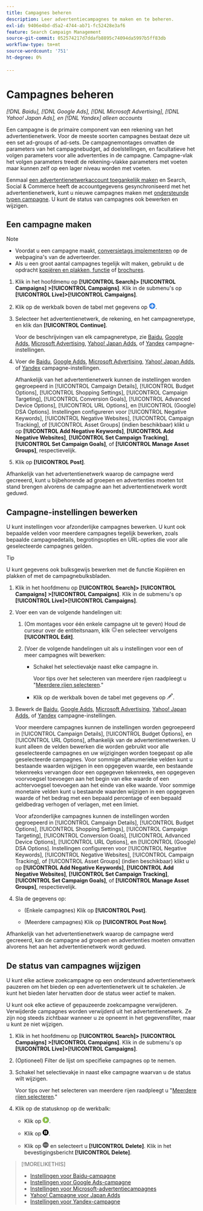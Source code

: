 ```yaml
---
title: Campagnes beheren
description: Leer advertentiecampagnes te maken en te beheren.
exl-id: 9406e4bd-d5a2-4744-ab71-fc52428e3af6
feature: Search Campaign Management
source-git-commit: 052574217d7ddafb8895c74094da5997b5ff83db
workflow-type: tm+mt
source-wordcount: '751'
ht-degree: 0%

---
```


# Campagnes beheren

*[!DNL Baidu], [!DNL Google Ads], [!DNL Microsoft Advertising], [!DNL Yahoo! Japan Ads], en [!DNL Yandex] alleen accounts*

Een campagne is de primaire component van een rekening van het advertentienetwerk. Voor de meeste soorten campagnes bestaat deze uit een set ad-groups of ad-sets. De campagnemontages omvatten de parameters van het campagnebudget, ad doelstellingen, en facultatieve het volgen parameters voor alle advertenties in de campagne. Campagne-vlak het volgen parameters treedt de rekening-vlakke parameters met voeten maar kunnen zelf op een lager niveau worden met voeten.

Eenmaal [een advertentienetwerkaccount toegankelijk maken](/help/search-social-commerce/campaign-management/accounts/ad-network-account-manage.md) en Search, Social &amp; Commerce heeft de accountgegevens gesynchroniseerd met het advertentienetwerk, kunt u nieuwe campagnes maken met [ondersteunde typen campagne](/help/search-social-commerce/introduction/supported-inventory.md). U kunt de status van campagnes ook bewerken en wijzigen.

## Een campagne maken

>[!NOTE]
>
>* Voordat u een campagne maakt, [conversietags implementeren](/help/search-social-commerce/tracking/conversion-tracking-about.md) op de webpagina&#39;s van de adverteerder.
>* Als u een groot aantal campagnes tegelijk wilt maken, gebruikt u de opdracht [kopiëren en plakken, functie](/help/search-social-commerce/campaign-management/campaigns/copy-paste.md) of [brochures](/help/search-social-commerce/campaign-management/bulksheets/bulksheet-about.md).

1. Klik in het hoofdmenu op **[!UICONTROL Search]> [!UICONTROL Campaigns] >[!UICONTROL Campaigns]**. Klik in de submenu&#39;s op **[!UICONTROL Live]>[!UICONTROL Campaigns]**.

1. Klik op de werkbalk boven de tabel met gegevens op ![Maken](/help/search-social-commerce/assets/add.png "Maken").

1. Selecteer het advertentienetwerk, de rekening, en het campagneretype, en klik dan **[!UICONTROL Continue]**.

   Voor de beschrijvingen van elk campagneretype, zie [Baidu](/help/search-social-commerce/campaign-management/campaigns/campaign-settings-baidu.md), [Google Adds](/help/search-social-commerce/campaign-management/campaigns/campaign-settings-google.md), [Microsoft Advertising](/help/search-social-commerce/campaign-management/campaigns/campaign-settings-microsoft.md), [Yahoo! Japan Adds](/help/search-social-commerce/campaign-management/campaigns/campaign-settings-yahoo-japan.md), of [Yandex](/help/search-social-commerce/campaign-management/campaigns/campaign-settings-yandex.md) campagne-instellingen.

1. Voer de [Baidu](/help/search-social-commerce/campaign-management/campaigns/campaign-settings-baidu.md), [Google Adds](/help/search-social-commerce/campaign-management/campaigns/campaign-settings-google.md), [Microsoft Advertising](/help/search-social-commerce/campaign-management/campaigns/campaign-settings-microsoft.md), [Yahoo! Japan Adds](/help/search-social-commerce/campaign-management/campaigns/campaign-settings-yahoo-japan.md), of [Yandex](/help/search-social-commerce/campaign-management/campaigns/campaign-settings-yandex.md) campagne-instellingen.

   Afhankelijk van het advertentienetwerk kunnen de instellingen worden gegroepeerd in [!UICONTROL Campaign Details], [!UICONTROL Budget Options], [!UICONTROL Shopping Settings], [!UICONTROL Campaign Targeting], [!UICONTROL Conversion Goals], [!UICONTROL Advanced Device Options], [!UICONTROL URL Options], en [!UICONTROL (Google) DSA Options]. Instellingen configureren voor [!UICONTROL Negative Keywords], [!UICONTROL Negative Websites], [!UICONTROL Campaign Tracking], of [!UICONTROL Asset Groups] (indien beschikbaar) klikt u op **[!UICONTROL Add Negative Keywords]**, **[!UICONTROL Add Negative Websites]**, **[!UICONTROL Set Campaign Tracking]**, **[!UICONTROL Set Campaign Goals]**, of **[!UICONTROL Manage Asset Groups]**, respectievelijk.

1. Klik op **[!UICONTROL Post]**.

Afhankelijk van het advertentienetwerk waarop de campagne werd gecreeerd, kunt u bijbehorende ad groepen en advertenties moeten tot stand brengen alvorens de campagne aan het advertentienetwerk wordt geduwd.

## Campagne-instellingen bewerken

U kunt instellingen voor afzonderlijke campagnes bewerken. U kunt ook bepaalde velden voor meerdere campagnes tegelijk bewerken, zoals bepaalde campagnedetails, begrotingsopties en URL-opties die voor alle geselecteerde campagnes gelden.

>[!TIP]
>
>U kunt gegevens ook bulksgewijs bewerken met de functie Kopiëren en plakken of met de campagnebulksbladen.

1. Klik in het hoofdmenu op **[!UICONTROL Search]> [!UICONTROL Campaigns] >[!UICONTROL Campaigns]**. Klik in de submenu&#39;s op **[!UICONTROL Live]>[!UICONTROL Campaigns]**.

1. Voer een van de volgende handelingen uit:

   1. (Om montages voor één enkele campagne uit te geven) Houd de curseur over de entiteitsnaam, klik ![Menupictogram](/help/search-social-commerce/assets/arrow-dropdown-menu.png "Menupictogram")en selecteer vervolgens **[!UICONTROL Edit]**.

   1. (Voer de volgende handelingen uit als u instellingen voor een of meer campagnes wilt bewerken:

      * Schakel het selectievakje naast elke campagne in.

        Voor tips over het selecteren van meerdere rijen raadpleegt u &quot;[Meerdere rijen selecteren](/help/search-social-commerce/common-tasks/navigation-editing-selection/multiple-rows-select.md).&quot;

      * Klik op de werkbalk boven de tabel met gegevens op ![Bewerken](/help/search-social-commerce/assets/edit.png "Bewerken").

1. Bewerk de [Baidu](/help/search-social-commerce/campaign-management/campaigns/campaign-settings-baidu.md), [Google Adds](/help/search-social-commerce/campaign-management/campaigns/campaign-settings-google.md), [Microsoft Advertising](/help/search-social-commerce/campaign-management/campaigns/campaign-settings-microsoft.md), [Yahoo! Japan Adds](/help/search-social-commerce/campaign-management/campaigns/campaign-settings-yahoo-japan.md), of [Yandex](/help/search-social-commerce/campaign-management/campaigns/campaign-settings-yandex.md) campagne-instellingen.

   Voor meerdere campagnes kunnen de instellingen worden gegroepeerd in [!UICONTROL Campaign Details], [!UICONTROL Budget Options], en [!UICONTROL URL Options], afhankelijk van de advertentienetwerken. U kunt alleen de velden bewerken die worden gebruikt voor alle geselecteerde campagnes en uw wijzigingen worden toegepast op alle geselecteerde campagnes. Voor sommige alfanumerieke velden kunt u bestaande waarden wijzigen in een opgegeven waarde, een bestaande tekenreeks vervangen door een opgegeven tekenreeks, een opgegeven voorvoegsel toevoegen aan het begin van elke waarde of een achtervoegsel toevoegen aan het einde van elke waarde. Voor sommige monetaire velden kunt u bestaande waarden wijzigen in een opgegeven waarde of het bedrag met een bepaald percentage of een bepaald geldbedrag verhogen of verlagen, met een limiet.

   Voor afzonderlijke campagnes kunnen de instellingen worden gegroepeerd in [!UICONTROL Campaign Details], [!UICONTROL Budget Options], [!UICONTROL Shopping Settings], [!UICONTROL Campaign Targeting], [!UICONTROL Conversion Goals], [!UICONTROL Advanced Device Options], [!UICONTROL URL Options], en [!UICONTROL (Google) DSA Options]. Instellingen configureren voor [!UICONTROL Negative Keywords], [!UICONTROL Negative Websites], [!UICONTROL Campaign Tracking], of [!UICONTROL Asset Groups] (indien beschikbaar) klikt u op **[!UICONTROL Add Negative Keywords]**, **[!UICONTROL Add Negative Websites]**, **[!UICONTROL Set Campaign Tracking]**, **[!UICONTROL Set Campaign Goals]**, of **[!UICONTROL Manage Asset Groups]**, respectievelijk.

1. Sla de gegevens op:

   * (Enkele campagnes) Klik op **[!UICONTROL Post]**.

   * (Meerdere campagnes) Klik op **[!UICONTROL Post Now]**.

Afhankelijk van het advertentienetwerk waarop de campagne werd gecreeerd, kan de campagne ad groepen en advertenties moeten omvatten alvorens het aan het advertentienetwerk wordt geduwd.

## De status van campagnes wijzigen

U kunt elke actieve zoekcampagne op een ondersteund advertentienetwerk pauzeren om het bieden op een advertentienetwerk uit te schakelen. Je kunt het bieden later hervatten door de status weer actief te maken.

U kunt ook elke actieve of gepauzeerde zoekcampagne verwijderen. Verwijderde campagnes worden verwijderd uit het advertentienetwerk. Ze zijn nog steeds zichtbaar wanneer u ze opneemt in het gegevensfilter, maar u kunt ze niet wijzigen.

1. Klik in het hoofdmenu op **[!UICONTROL Search]> [!UICONTROL Campaigns] >[!UICONTROL Campaigns]**. Klik in de submenu&#39;s op **[!UICONTROL Live]>[!UICONTROL Campaigns]**.

1. (Optioneel) Filter de lijst om specifieke campagnes op te nemen.

1. Schakel het selectievakje in naast elke campagne waarvan u de status wilt wijzigen.

   Voor tips over het selecteren van meerdere rijen raadpleegt u &quot;[Meerdere rijen selecteren](/help/search-social-commerce/common-tasks/navigation-editing-selection/multiple-rows-select.md).&quot;

1. Klik op de statusknop op de werkbalk:

   * Klik op ![Activeren](/help/search-social-commerce/assets/activate.png "Activeren").

   * Klik op ![Pauzeren](/help/search-social-commerce/assets/pause.png "Pauzeren").

   * Klik op ![Meer](/help/search-social-commerce/assets/more.png "Meer") en selecteert u **[!UICONTROL Delete]**. Klik in het bevestigingsbericht **[!UICONTROL Delete]**.

>[!MORELIKETHIS]
>
>* [Instellingen voor Baidu-campagne](/help/search-social-commerce/campaign-management/campaigns/campaign-settings-baidu.md)
>* [Instellingen voor Google Ads-campagne](/help/search-social-commerce/campaign-management/campaigns/campaign-settings-google.md)
>* [Instellingen voor Microsoft-advertentiecampagnes](/help/search-social-commerce/campaign-management/campaigns/campaign-settings-microsoft.md)
>* [Yahoo! Campagne voor Japan Adds](/help/search-social-commerce/campaign-management/campaigns/campaign-settings-yahoo-japan.md)
>* [Instellingen voor Yandex-campagne](/help/search-social-commerce/campaign-management/campaigns/campaign-settings-yandex.md)

